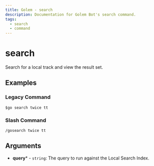 ```yaml
---
title: Golem - search
description: Documentation for Golem Bot's search command.
tags:
  - search
  - command
---
```


# search <badge text="Music" type="music-badge" />

Search for a local track and view the result set.

## Examples

### Legacy Command

```
$go search twice tt
```

### Slash Command

```
/gosearch twice tt
```

## Arguments
- **query*** - `string`: The query to run against the Local Search Index.





